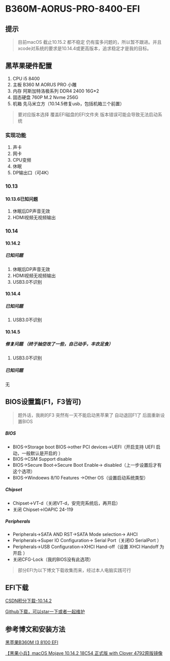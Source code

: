 # B360M-AORUS-PRO-8400-EFI

## 提示
> 目前macOS 截止10.15.2 都不稳定 仍有蛮多问题的，所以暂不跟进。并且xcode对系统的要求是10.14.4或更高版本，追求稳定才是我的目标。

## 黑苹果硬件配置
1. CPU i5 8400
2. 主板 B360 M AORUS PRO 小雕
3. 内存 阿斯加特洛极系列 DDR4 2400 16G*2
4. 固态硬盘 760P M.2 Nvme 256G
5. 机箱 先马米立方（10.14.5修复usb，包括机箱三个前置）

> 要对应版本选择 覆盖EFI磁盘的EFI文件夹 版本错误可能会导致无法启动系统

### 实现功能
1. 声卡
2. 网卡
3. CPU变频
4. 休眠
5. DP输出口（可4K）

### 10.13
#### 10.13.6已知问题 
1. 休眠后DP声音无效
2. HDMI视频无视频输出

### 10.14
#### 10.14.2
##### 已知问题 
1. 休眠后DP声音无效
2. HDMI视频无视频输出
3. USB3.0不识别

#### 10.14.4
##### 已知问题 
1. USB3.0不识别

#### 10.14.5
##### 修复问题 （终于抽空改了一些，自己动手，丰衣足食）
1. USB3.0不识别

##### 已知问题
无

## BIOS设置篇(F1，F3皆可)
> 题外话，我刷的F3 突然有一天不能启动黑苹果了 自动退回F1了 后面重新设置BIOS

##### BIOS
- BIOS->Storage boot BIOS->other PCI devices->UEFI（开启支持 UEFI 启动，一般默认是开启的 ）
-  BIOS->CSM Support disable
-  BIOS->Secure Boot->Secure Boot Enable-> disabled（上一步设置后才有这个选项）
-  BIOS->Windoews 8/10 Features ->Other OS（设置启动系统类型）


##### Chipset
- Chipset->VT-d（关闭VT-d，安完完系统后，再开启）
-  关闭 Chipset->IOAPIC 24-119

##### Peripherals
- Peripherals->SATA AND RST->SATA Mode selection-> AHCI
-  Peripherals->Super IO Configuration-> Serial Port（关闭IO SerialPort ）
-  Peripherals->USB Configuration->XHCI Hand-off（设置 XHCI Handoff 为 开启 ）
-  关闭CFG-Lock（我的BIOS没有此选项）

> 部分EFI为以下博文下载收集而来，经过本人电脑实践可行

## EFI下载

[CSDN积分下载-10.14.2](https://download.csdn.net/download/q670051552/10888077)

[Github下载，可以star一下或者一起维护](https://github.com/StarYellow/GIGABYTE-B360M-AORUS-PRO-8400-EFI-Hackintosh)

## 参考博文和安装方法
[黑苹果B360M I3 8100 EFI](https://blog.csdn.net/flyhorstar/article/details/85242675)

[【黑果小兵】macOS Mojave 10.14.2 18C54 正式版 with Clover 4792原版镜像
](https://blog.daliansky.net/macOS-Mojave-10.14.2-18C54-official-version-with-Clover-4792-original-image.html)
